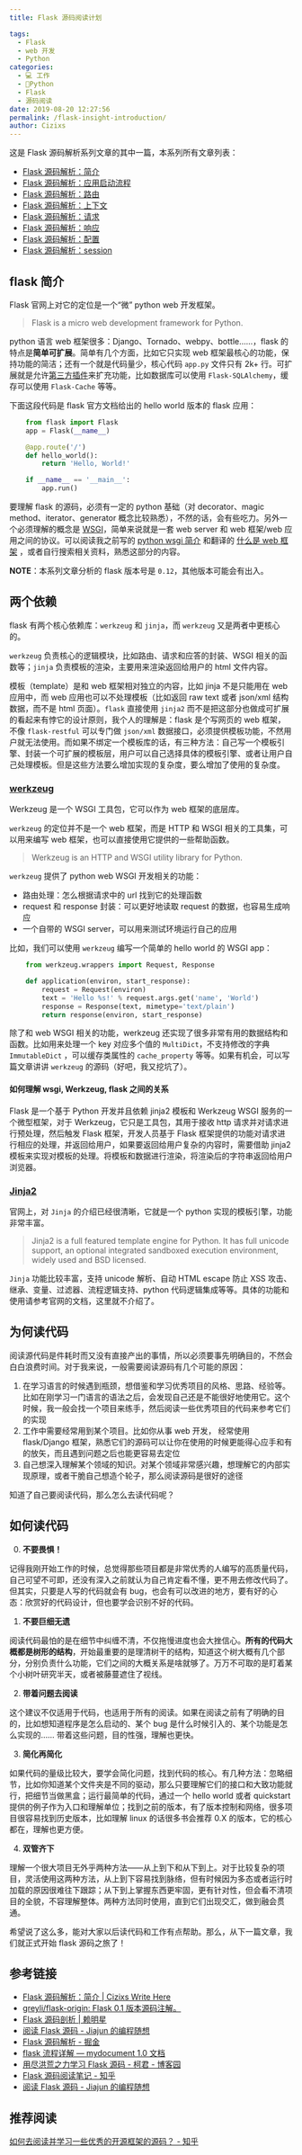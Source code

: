```yaml
---
title: Flask 源码阅读计划

tags: 
  - Flask
  - web 开发
  - Python
categories: 
  - 💻 工作
  - 🐍Python
  - Flask
  - 源码阅读
date: 2019-08-20 12:27:56
permalink: /flask-insight-introduction/
author: Cizixs
---
```

这是 Flask 源码解析系列文章的其中一篇，本系列所有文章列表：

*   [Flask 源码解析：简介](/flask-insight-introduction)
*   [Flask 源码解析：应用启动流程](/flask-insight-start-process)
*   [Flask 源码解析：路由](/flask-insight-routing)
*   [Flask 源码解析：上下文](/flask-insight-context)
*   [Flask 源码解析：请求](/flask-insight-request)
*   [Flask 源码解析：响应](/flask-insight-response)
*   [Flask 源码解析：配置](/flask-insight-config)
*   [Flask 源码解析：session](/flask-insight-session)

## flask 简介

Flask 官网上对它的定位是一个“微” python web 开发框架。

> Flask is a micro web development framework for Python.

python 语言 web 框架很多：Django、Tornado、webpy、bottle……，flask 的特点是**简单可扩展**。简单有几个方面，比如它只实现 web 框架最核心的功能，保持功能的简洁；还有一个就是代码量少，核心代码 `app.py` 文件只有 2k+ 行。可扩展就是允许[第三方插件](http://flask.pocoo.org/extensions/)来扩充功能，比如数据库可以使用 `Flask-SQLAlchemy`，缓存可以使用 `Flask-Cache` 等等。

下面这段代码是 flask 官方文档给出的 hello world 版本的 flask 应用：
```python
    from flask import Flask
    app = Flask(__name__)

    @app.route('/')
    def hello_world():
        return 'Hello, World!'

    if __name__ == '__main__':
        app.run()
```

要理解 flask 的源码，必须有一定的 python 基础（对 decorator、magic method、iterator、generator 概念比较熟悉），不然的话，会有些吃力。另外一个必须理解的概念是 [WSGI](https://www.python.org/dev/peps/pep-0333/)，简单来说就是一套 web server 和 web 框架/web 应用之间的协议。可以阅读我之前写的 [python wsgi 简介](https://cizixs.com/2014/11/08/understand-wsgi) 和翻译的 [什么是 web 框架](https://cizixs.com/2015/09/21/what-is-a-web-framework) ，或者自行搜索相关资料，熟悉这部分的内容。

**NOTE**：本系列文章分析的 flask 版本号是 `0.12`，其他版本可能会有出入。

## 两个依赖

flask 有两个核心依赖库：`werkzeug` 和 `jinja`，而 `werkzeug` 又是两者中更核心的。

`werkzeug` 负责核心的逻辑模块，比如路由、请求和应答的封装、WSGI 相关的函数等；`jinja` 负责模板的渲染，主要用来渲染返回给用户的 html 文件内容。

模板（template）是和 web 框架相对独立的内容，比如 jinja 不是只能用在 web 应用中，而 web 应用也可以不处理模板（比如返回 raw text 或者 json/xml 结构数据，而不是 html 页面）。`flask` 直接使用 `jinja2` 而不是把这部分也做成可扩展的看起来有悖它的设计原则，我个人的理解是：flask 是个写网页的 web 框架，不像 `flask-restful` 可以专门做 `json/xml` 数据接口，必须提供模板功能，不然用户就无法使用。而如果不绑定一个模板库的话，有三种方法：自己写一个模板引擎、封装一个可扩展的模板层，用户可以自己选择具体的模板引擎、或者让用户自己处理模板。但是这些方法要么增加实现的复杂度，要么增加了使用的复杂度。

### [werkzeug](http://werkzeug.pocoo.org/)

Werkzeug 是一个 WSGI 工具包，它可以作为 web 框架的底层库。

`werkzeug` 的定位并不是一个 web 框架，而是 HTTP 和 WSGI 相关的工具集，可以用来编写 web 框架，也可以直接使用它提供的一些帮助函数。

> Werkzeug is an HTTP and WSGI utility library for Python.

`werkzeug` 提供了 python web WSGI 开发相关的功能：

*   路由处理：怎么根据请求中的 url 找到它的处理函数
*   request 和 response 封装：可以更好地读取 request 的数据，也容易生成响应
*   一个自带的 WSGI server，可以用来测试环境运行自己的应用

比如，我们可以使用 `werkzeug` 编写一个简单的 hello world 的 WSGI app：
```python
    from werkzeug.wrappers import Request, Response

    def application(environ, start_response):
        request = Request(environ)
        text = 'Hello %s!' % request.args.get('name', 'World')
        response = Response(text, mimetype='text/plain')
        return response(environ, start_response)

```
除了和 web WSGI 相关的功能，werkzeug 还实现了很多非常有用的数据结构和函数。比如用来处理一个 key 对应多个值的 `MultiDict`，不支持修改的字典 `ImmutableDict` ，可以缓存类属性的 `cache_property` 等等。如果有机会，可以写篇文章讲讲 `werkzeug` 的源码（好吧，我又挖坑了）。

#### 如何理解 wsgi, Werkzeug, flask 之间的关系

Flask 是一个基于 Python 开发并且依赖 jinja2 模板和 Werkzeug WSGI 服务的一个微型框架，对于 Werkzeug，它只是工具包，其用于接收 http 请求并对请求进行预处理，然后触发 Flask 框架，开发人员基于 Flask 框架提供的功能对请求进行相应的处理，并返回给用户，如果要返回给用户复杂的内容时，需要借助 jinja2 模板来实现对模板的处理。将模板和数据进行渲染，将渲染后的字符串返回给用户浏览器。

### [Jinja2](http://jinja.pocoo.org/docs/2.9/)

官网上，对 `Jinja` 的介绍已经很清晰，它就是一个 python 实现的模板引擎，功能非常丰富。

> Jinja2 is a full featured template engine for Python. It has full unicode support, an optional integrated sandboxed execution environment, widely used and BSD licensed.

`Jinja` 功能比较丰富，支持 unicode 解析、自动 HTML escape 防止 XSS 攻击、继承、变量、过滤器、流程逻辑支持、python 代码逻辑集成等等。具体的功能和使用请参考官网的文档，这里就不介绍了。

## 为何读代码

阅读源代码是件耗时而又没有直接产出的事情，所以必须要事先明确目的，不然会白白浪费时间。对于我来说，一般需要阅读源码有几个可能的原因：

1.  在学习语言的时候遇到瓶颈，想借鉴和学习优秀项目的风格、思路、经验等。比如在刚学习一门语言的语法之后，会发现自己还是不能很好地使用它。这个时候，我一般会找一个项目来练手，然后阅读一些优秀项目的代码来参考它们的实现
2.  工作中需要经常用到某个项目。比如你从事 web 开发， 经常使用 flask/Django 框架，熟悉它们的源码可以让你在使用的时候更能得心应手和有的放矢，而且遇到问题之后也能更容易去定位
3.  自己想深入理解某个领域的知识。对某个领域非常感兴趣，想理解它的内部实现原理，或者干脆自己想造个轮子，那么阅读源码是很好的途径

知道了自己要阅读代码，那么怎么去读代码呢？

## 如何读代码

0. **不要畏惧！**

记得我刚开始工作的时候，总觉得那些项目都是非常优秀的人编写的高质量代码，自己可望不可即，还没有深入之前就认为自己肯定看不懂，更不用去修改代码了。但其实，只要是人写的代码就会有 bug，也会有可以改进的地方，要有好的心态：欣赏好的代码设计，但也要学会识别不好的代码。

1.  **不要巨细无遗**

阅读代码最怕的是在细节中纠缠不清，不仅拖慢进度也会大挫信心。**所有的代码大概都是树形的结构**，开始最重要的是理清树干的结构，知道这个树大概有几个部分，分别负责什么功能，它们之间的大概关系是啥就够了。万万不可取的是盯着某个小树叶研究半天，或者被藤蔓遮住了视线。

2.  **带着问题去阅读**

这个建议不仅适用于代码，也适用于所有的阅读。如果在阅读之前有了明确的目的，比如想知道程序是怎么启动的、某个 bug 是什么时候引入的、某个功能是怎么实现的…… 带着这些问题，目的性强，理解也更快。

3.  **简化再简化**

如果代码的量级比较大，要学会简化问题，找到代码的核心。有几种方法：忽略细节，比如你知道某个文件夹是不同的驱动，那么只要理解它们的接口和大致功能就行，把细节当做黑盒；运行最简单的代码，通过一个 hello world 或者 quickstart 提供的例子作为入口和理解单位；找到之前的版本，有了版本控制和网络，很多项目很容易找到历史版本，比如理解 linux 的话很多书会推荐 0.X 的版本，它的核心都在，理解也更方便。

4.  **双管齐下**

理解一个很大项目无外乎两种方法——从上到下和从下到上。对于比较复杂的项目，灵活使用这两种方法，从上到下容易找到脉络，但有时候因为多态或者运行时加载的原因很难往下跟踪；从下到上掌握东西更牢固，更有针对性，但会看不清项目的全貌，不容理解整体。两种方法同时使用，直到它们出现交汇，做到融会贯通。

希望说了这么多，能对大家以后读代码和工作有点帮助。那么，从下一篇文章，我们就正式开始 flask 源码之旅了！

## 参考链接

- [Flask 源码解析：简介 | Cizixs Write Here](https://cizixs.com/2017/01/10/flask-insight-introduction/)
- [greyli/flask-origin: Flask 0.1 版本源码注解。](https://github.com/greyli/flask-origin)
- [Flask 源码剖析 | 赖明星](http://mingxinglai.com/cn/2016/08/flask-source-code/)
- [阅读 Flask 源码 - Jiajun 的编程随想](https://jiajunhuang.com/articles/2016_09_15-flask_source_code.rst.html)
- [Flask 源码解析 - 掘金](https://juejin.im/post/6844903533238566925)
- [flask 流程详解 — mydocument 1.0 文档](https://pham-nuwens-document.readthedocs.io/zh/latest/flask%E5%AD%A6%E4%B9%A0/flask%E6%B5%81%E7%A8%8B%E8%AF%A6%E8%A7%A3.html)
- [用尽洪荒之力学习 Flask 源码 - 柯君 - 博客园](https://www.cnblogs.com/kendrick/p/7649772.html)
- [Flask 源码阅读笔记 - 知乎](https://zhuanlan.zhihu.com/p/55583976)
- [阅读 Flask 源码 - Jiajun 的编程随想](https://jiajunhuang.com/articles/2016_09_15-flask_source_code.rst)

## 推荐阅读

[如何去阅读并学习一些优秀的开源框架的源码？ - 知乎](https://www.zhihu.com/question/26766601/answer/33952627)
